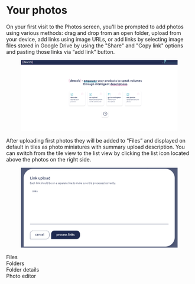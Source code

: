 # Your photos

On your first visit to the Photos screen, you'll be prompted to add photos using various methods: drag and drop from an open folder, upload from your device, add links using image URLs, or add links by selecting image files stored in Google Drive by using the "Share" and "Copy link" options and pasting those links via “add link” button.

<figure><img src="../../.gitbook/assets/image (5).png" alt=""><figcaption></figcaption></figure>

After uploading first photos they will be added to “Files” and displayed on default in tiles as photo miniatures with summary upload description. You can switch from the tile view to the list view by clicking the list icon located above the photos on the right side.

<figure><img src="../../.gitbook/assets/image (8).png" alt=""><figcaption></figcaption></figure>

Files\
Folders\
Folder details\
Photo editor
